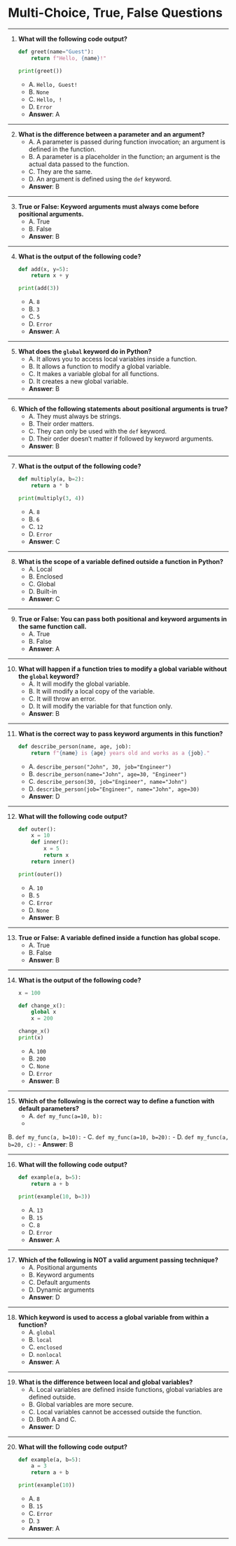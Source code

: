 
# Multi-Choice, True, False Questions

---

1. **What will the following code output?**
   ```python title="Example"
   def greet(name="Guest"):
       return f"Hello, {name}!"

   print(greet())
   ```
   - A. `Hello, Guest!`
   - B. `None`
   - C. `Hello, !`
   - D. `Error`
   - **Answer**: A

---

2. **What is the difference between a parameter and an argument?**
   - A. A parameter is passed during function invocation; an argument is defined in the function.
   - B. A parameter is a placeholder in the function; an argument is the actual data passed to the function.
   - C. They are the same.
   - D. An argument is defined using the `def` keyword.
   - **Answer**: B

---

3. **True or False: Keyword arguments must always come before positional arguments.**
   - A. True
   - B. False
   - **Answer**: B

---

4. **What is the output of the following code?**
   ```python title="Example"
   def add(x, y=5):
       return x + y

   print(add(3))
   ```
   - A. `8`
   - B. `3`
   - C. `5`
   - D. `Error`
   - **Answer**: A

---

5. **What does the `global` keyword do in Python?**
   - A. It allows you to access local variables inside a function.
   - B. It allows a function to modify a global variable.
   - C. It makes a variable global for all functions.
   - D. It creates a new global variable.
   - **Answer**: B

---

6. **Which of the following statements about positional arguments is true?**
   - A. They must always be strings.
   - B. Their order matters.
   - C. They can only be used with the `def` keyword.
   - D. Their order doesn’t matter if followed by keyword arguments.
   - **Answer**: B

---

7. **What is the output of the following code?**
   ```python title="Example"
   def multiply(a, b=2):
       return a * b

   print(multiply(3, 4))
   ```
   - A. `8`
   - B. `6`
   - C. `12`
   - D. `Error`
   - **Answer**: C

---

8. **What is the scope of a variable defined outside a function in Python?**
   - A. Local
   - B. Enclosed
   - C. Global
   - D. Built-in
   - **Answer**: C

---

9. **True or False: You can pass both positional and keyword arguments in the same function call.**
   - A. True
   - B. False
   - **Answer**: A

---

10. **What will happen if a function tries to modify a global variable without the `global` keyword?**
    - A. It will modify the global variable.
    - B. It will modify a local copy of the variable.
    - C. It will throw an error.
    - D. It will modify the variable for that function only.
    - **Answer**: B

---

11. **What is the correct way to pass keyword arguments in this function?**
    ```python title="Example"
    def describe_person(name, age, job):
        return f"{name} is {age} years old and works as a {job}."
    ```
    - A. `describe_person("John", 30, job="Engineer")`
    - B. `describe_person(name="John", age=30, "Engineer")`
    - C. `describe_person(30, job="Engineer", name="John")`
    - D. `describe_person(job="Engineer", name="John", age=30)`
    - **Answer**: D

---

12. **What will the following code output?**
    ```python title="Example"
    def outer():
        x = 10
        def inner():
            x = 5
            return x
        return inner()
    
    print(outer())
    ```
    - A. `10`
    - B. `5`
    - C. `Error`
    - D. `None`
    - **Answer**: B

---

13. **True or False: A variable defined inside a function has global scope.**
    - A. True
    - B. False
    - **Answer**: B

---

14. **What is the output of the following code?**
    ```python title="Example"
    x = 100

    def change_x():
        global x
        x = 200
    
    change_x()
    print(x)
    ```
    - A. `100`
    - B. `200`
    - C. `None`
    - D. `Error`
    - **Answer**: B

---

15. **Which of the following is the correct way to define a function with default parameters?**
    - A. `def my_func(a=10, b):`
    -

 B. `def my_func(a, b=10):`
    - C. `def my_func(a=10, b=20):`
    - D. `def my_func(a, b=20, c):`
    - **Answer**: B

---

16. **What will the following code output?**
    ```python title="Example"
    def example(a, b=5):
        return a + b
    
    print(example(10, b=3))
    ```
    - A. `13`
    - B. `15`
    - C. `8`
    - D. `Error`
    - **Answer**: A

---

17. **Which of the following is NOT a valid argument passing technique?**
    - A. Positional arguments
    - B. Keyword arguments
    - C. Default arguments
    - D. Dynamic arguments
    - **Answer**: D

---

18. **Which keyword is used to access a global variable from within a function?**
    - A. `global`
    - B. `local`
    - C. `enclosed`
    - D. `nonlocal`
    - **Answer**: A

---

19. **What is the difference between local and global variables?**
    - A. Local variables are defined inside functions, global variables are defined outside.
    - B. Global variables are more secure.
    - C. Local variables cannot be accessed outside the function.
    - D. Both A and C.
    - **Answer**: D

---

20. **What will the following code output?**
    ```python title="Example"
    def example(a, b=5):
        a = 3
        return a + b

    print(example(10))
    ```
    - A. `8`
    - B. `15`
    - C. `Error`
    - D. `3`
    - **Answer**: A

---
